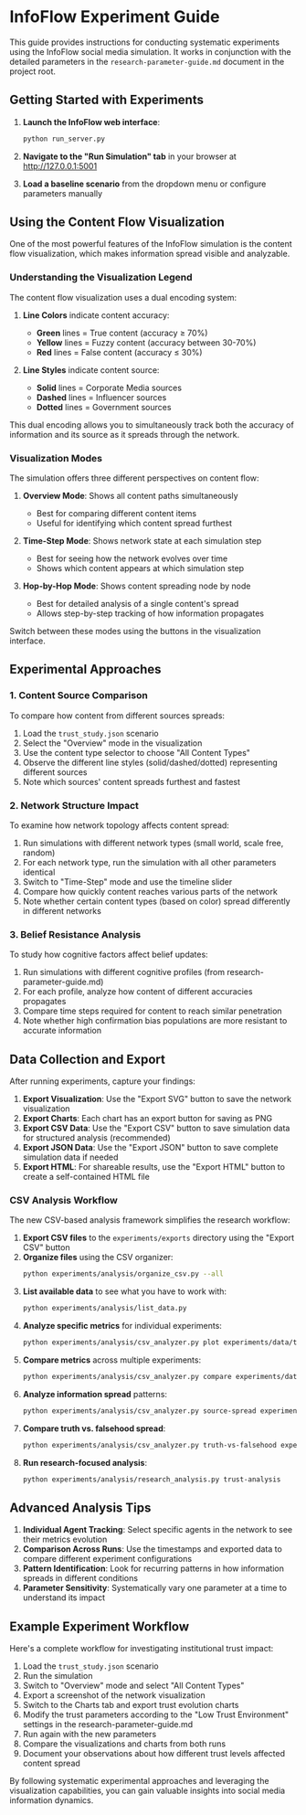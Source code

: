 # InfoFlow Experiment Guide

This guide provides instructions for conducting systematic experiments using the InfoFlow social media simulation. It works in conjunction with the detailed parameters in the `research-parameter-guide.md` document in the project root.

## Getting Started with Experiments

1. **Launch the InfoFlow web interface**:
   ```bash
   python run_server.py
   ```

2. **Navigate to the "Run Simulation" tab** in your browser at http://127.0.0.1:5001

3. **Load a baseline scenario** from the dropdown menu or configure parameters manually

## Using the Content Flow Visualization

One of the most powerful features of the InfoFlow simulation is the content flow visualization, which makes information spread visible and analyzable.

### Understanding the Visualization Legend

The content flow visualization uses a dual encoding system:

1. **Line Colors** indicate content accuracy:
   - **Green** lines = True content (accuracy ≥ 70%)
   - **Yellow** lines = Fuzzy content (accuracy between 30-70%)
   - **Red** lines = False content (accuracy ≤ 30%)

2. **Line Styles** indicate content source:
   - **Solid** lines = Corporate Media sources
   - **Dashed** lines = Influencer sources
   - **Dotted** lines = Government sources

This dual encoding allows you to simultaneously track both the accuracy of information and its source as it spreads through the network.

### Visualization Modes

The simulation offers three different perspectives on content flow:

1. **Overview Mode**: Shows all content paths simultaneously
   - Best for comparing different content items
   - Useful for identifying which content spread furthest

2. **Time-Step Mode**: Shows network state at each simulation step
   - Best for seeing how the network evolves over time
   - Shows which content appears at which simulation step

3. **Hop-by-Hop Mode**: Shows content spreading node by node
   - Best for detailed analysis of a single content's spread
   - Allows step-by-step tracking of how information propagates

Switch between these modes using the buttons in the visualization interface.

## Experimental Approaches

### 1. Content Source Comparison

To compare how content from different sources spreads:

1. Load the `trust_study.json` scenario
2. Select the "Overview" mode in the visualization
3. Use the content type selector to choose "All Content Types"
4. Observe the different line styles (solid/dashed/dotted) representing different sources
5. Note which sources' content spreads furthest and fastest

### 2. Network Structure Impact

To examine how network topology affects content spread:

1. Run simulations with different network types (small world, scale free, random)
2. For each network type, run the simulation with all other parameters identical
3. Switch to "Time-Step" mode and use the timeline slider
4. Compare how quickly content reaches various parts of the network
5. Note whether certain content types (based on color) spread differently in different networks

### 3. Belief Resistance Analysis

To study how cognitive factors affect belief updates:

1. Run simulations with different cognitive profiles (from research-parameter-guide.md)
2. For each profile, analyze how content of different accuracies propagates
3. Compare time steps required for content to reach similar penetration
4. Note whether high confirmation bias populations are more resistant to accurate information

## Data Collection and Export

After running experiments, capture your findings:

1. **Export Visualization**: Use the "Export SVG" button to save the network visualization
2. **Export Charts**: Each chart has an export button for saving as PNG
3. **Export CSV Data**: Use the "Export CSV" button to save simulation data for structured analysis (recommended)
4. **Export JSON Data**: Use the "Export JSON" button to save complete simulation data if needed
5. **Export HTML**: For shareable results, use the "Export HTML" button to create a self-contained HTML file

### CSV Analysis Workflow

The new CSV-based analysis framework simplifies the research workflow:

1. **Export CSV files** to the `experiments/exports` directory using the "Export CSV" button
2. **Organize files** using the CSV organizer:
   ```bash
   python experiments/analysis/organize_csv.py --all
   ```
3. **List available data** to see what you have to work with:
   ```bash
   python experiments/analysis/list_data.py
   ```
4. **Analyze specific metrics** for individual experiments:
   ```bash
   python experiments/analysis/csv_analyzer.py plot experiments/data/trust-experiments/high-trust-1.csv --metric avg_trust_government --show
   ```
5. **Compare metrics** across multiple experiments:
   ```bash
   python experiments/analysis/csv_analyzer.py compare experiments/data/trust-experiments/*.csv --metric avg_truth_assessment --show
   ```
6. **Analyze information spread** patterns:
   ```bash
   python experiments/analysis/csv_analyzer.py source-spread experiments/data/trust-experiments/high-trust-1.csv --show
   ```
7. **Compare truth vs. falsehood spread**:
   ```bash
   python experiments/analysis/csv_analyzer.py truth-vs-falsehood experiments/data/trust-experiments/*.csv --show
   ```
8. **Run research-focused analysis**:
   ```bash
   python experiments/analysis/research_analysis.py trust-analysis
   ```

## Advanced Analysis Tips

1. **Individual Agent Tracking**: Select specific agents in the network to see their metrics evolution
2. **Comparison Across Runs**: Use the timestamps and exported data to compare different experiment configurations
3. **Pattern Identification**: Look for recurring patterns in how information spreads in different conditions
4. **Parameter Sensitivity**: Systematically vary one parameter at a time to understand its impact

## Example Experiment Workflow

Here's a complete workflow for investigating institutional trust impact:

1. Load the `trust_study.json` scenario
2. Run the simulation
3. Switch to "Overview" mode and select "All Content Types"
4. Export a screenshot of the network visualization
5. Switch to the Charts tab and export trust evolution charts
6. Modify the trust parameters according to the "Low Trust Environment" settings in the research-parameter-guide.md
7. Run again with the new parameters
8. Compare the visualizations and charts from both runs
9. Document your observations about how different trust levels affected content spread

By following systematic experimental approaches and leveraging the visualization capabilities, you can gain valuable insights into social media information dynamics.